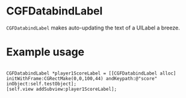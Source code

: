 CGFDatabindLabel
===

`CGFDatabindLabel` makes auto-updating the text of a UILabel a breeze.

Example usage
===

```objc

CGFDatabindLabel *player1ScoreLabel = [[CGFDatabindLabel alloc] initWithFrame:CGRectMake(0,0,100,44) andKeypath:@"score" inObject:self.testObject];  
[self.view addSubview:player1ScoreLabel];

```